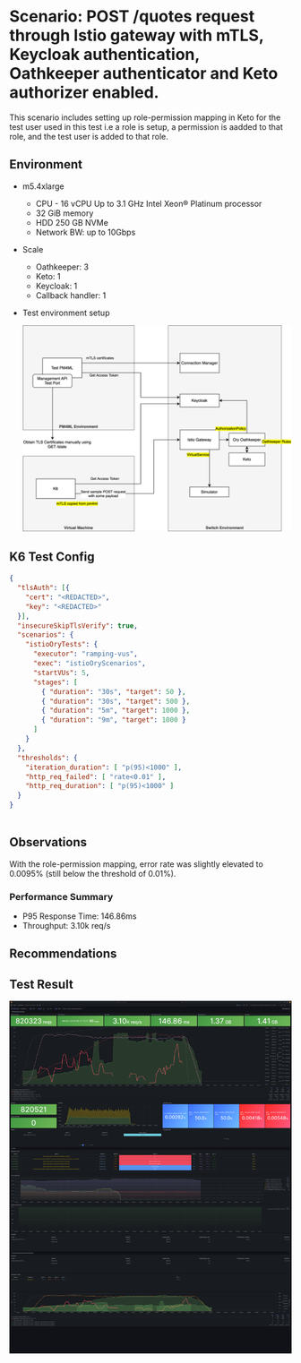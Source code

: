 # Scenario: POST /quotes request through Istio gateway with mTLS, Keycloak authentication, Oathkeeper authenticator and Keto authorizer enabled.

This scenario includes setting up role-permission mapping in Keto for the test user used in this test i.e a role is setup, a permission is aadded to that role, and the test user is added to that role.

## Environment

- m5.4xlarge
  - CPU - 16 vCPU Up to 3.1 GHz Intel Xeon® Platinum processor
  - 32 GiB memory
  - HDD 250 GB NVMe
  - Network BW: up to 10Gbps
- Scale
  - Oathkeeper: 3
  - Keto: 1
  - Keycloak: 1
  - Callback handler: 1
- Test environment setup
  
  ![Alt text](../../images/env.svg)

## K6 Test Config

```JSON
{
  "tlsAuth": [{
    "cert": "<REDACTED>",
    "key": "<REDACTED>"
  }],
  "insecureSkipTlsVerify": true, 
  "scenarios": {
    "istioOryTests": {
      "executor": "ramping-vus",
      "exec": "istioOryScenarios",
      "startVUs": 5,
      "stages": [
        { "duration": "30s", "target": 50 },
        { "duration": "30s", "target": 500 },
        { "duration": "5m", "target": 1000 },
        { "duration": "9m", "target": 1000 }
      ]
    }
  },
  "thresholds": {
    "iteration_duration": [ "p(95)<1000" ],
    "http_req_failed": [ "rate<0.01" ],
    "http_req_duration": [ "p(95)<1000" ]
  }
}
  
```

## Observations

With the role-permission mapping, error rate was slightly elevated to 0.0095% (still below the threshold of 0.01%).


### Performance Summary
- P95 Response Time: 146.86ms
- Throughput: 3.10k req/s

## Recommendations


## Test Result
![Test Result](<images/Official k6 Test Result (8).png>)